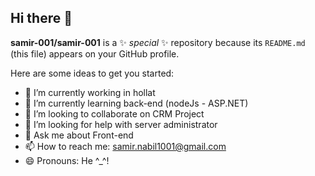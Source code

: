## Hi there 👋


**samir-001/samir-001** is a ✨ _special_ ✨ repository because its `README.md` (this file) appears on your GitHub profile.

Here are some ideas to get you started:

- 🔭 I’m currently working in hollat
- 🌱 I’m currently learning back-end (nodeJs - ASP.NET)
- 👯 I’m looking to collaborate on CRM Project
- 🤔 I’m looking for help with server administrator
- 💬 Ask me about Front-end
- 📫 How to reach me: samir.nabil1001@gmail.com
- 😄 Pronouns: He ^_^!

